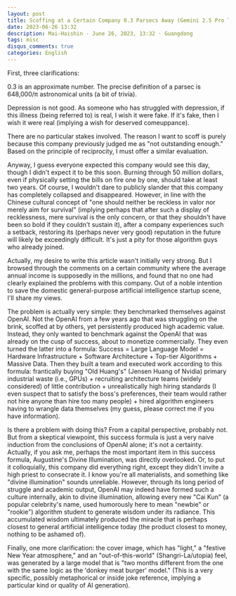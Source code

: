 ```yaml
---
layout: post
title: Scoffing at a Certain Company 0.3 Parsecs Away (Gemini 2.5 Pro Translated Version)
date: 2023-06-26 13:32
description: Mai-Haishin · June 26, 2023, 13:32 · Guangdong
tags: misc
disqus_comments: true
categories: English
---
```


First, three clarifications:

0.3 is an approximate number. The precise definition of a parsec is 648,000/π astronomical units (a bit of trivia).

Depression is not good. As someone who has struggled with depression, if this illness (being referred to) is real, I wish it were fake. If it's fake, then I wish it were real (implying a wish for deserved comeuppance).

There are no particular stakes involved. The reason I want to scoff is purely because this company previously judged me as "not outstanding enough." Based on the principle of reciprocity, I must offer a similar evaluation.

Anyway, I guess everyone expected this company would see this day, though I didn't expect it to be this soon. Burning through 50 million dollars, even if physically setting the bills on fire one by one, should take at least two years. Of course, I wouldn't dare to publicly slander that this company has completely collapsed and disappeared. However, in line with the Chinese cultural concept of "one should neither be reckless in valor nor merely aim for survival" (implying perhaps that after such a display of recklessness, mere survival is the only concern, or that they shouldn't have been so bold if they couldn't sustain it), after a company experiences such a setback, restoring its (perhaps never very good) reputation in the future will likely be exceedingly difficult. It's just a pity for those algorithm guys who already joined.

Actually, my desire to write this article wasn't initially very strong. But I browsed through the comments on a certain community where the average annual income is supposedly in the millions, and found that no one had clearly explained the problems with this company. Out of a noble intention to save the domestic general-purpose artificial intelligence startup scene, I'll share my views.

The problem is actually very simple: they benchmarked themselves against OpenAI. Not the OpenAI from a few years ago that was struggling on the brink, scoffed at by others, yet persistently produced high academic value. Instead, they only wanted to benchmark against the OpenAI that was already on the cusp of success, about to monetize commercially. They even turned the latter into a formula: Success = Large Language Model = Hardware Infrastructure + Software Architecture + Top-tier Algorithms + Massive Data. Then they built a team and executed work according to this formula: frantically buying "Old Huang's" (Jensen Huang of Nvidia) primary industrial waste (i.e., GPUs) + recruiting architecture teams (widely considered) of little contribution + unrealistically high hiring standards (I even suspect that to satisfy the boss's preferences, their team would rather not hire anyone than hire too many people) + hired algorithm engineers having to wrangle data themselves (my guess, please correct me if you have information).

Is there a problem with doing this? From a capital perspective, probably not. But from a skeptical viewpoint, this success formula is just a very naive induction from the conclusions of OpenAI alone; it's not a certainty. Actually, if you ask me, perhaps the most important item in this success formula, Augustine's Divine Illumination, was directly overlooked. Or, to put it colloquially, this company did everything right, except they didn't invite a high priest to consecrate it. I know you're all materialists, and something like "divine illumination" sounds unreliable. However, through its long period of struggle and academic output, OpenAI may indeed have formed such a culture internally, akin to divine illumination, allowing every new "Cai Kun" (a popular celebrity's name, used humorously here to mean "newbie" or "rookie") algorithm student to generate wisdom under its radiance. This accumulated wisdom ultimately produced the miracle that is perhaps closest to general artificial intelligence today (the product closest to money, nothing to be ashamed of).

Finally, one more clarification: the cover image, which has "light," a "festive New Year atmosphere," and an "out-of-this-world" (Shangri-La/utopia) feel, was generated by a large model that is "two months different from the one with the same logic as the 'donkey meat burger' model." (This is a very specific, possibly metaphorical or inside joke reference, implying a particular kind or quality of AI generation).

